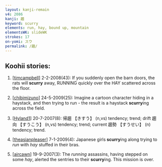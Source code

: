 ```yaml
---
layout: kanji-remain
v4: 2086
kanji: 趨
keyword: scurry
elements: run, hay, bound up, mountain
elementsWK: slideWK
strokes: 17
on-yomi: スウ
permalink: /趨/
---
```


## Koohii stories: 

1) [<a href="http://kanji.koohii.com/profile/timcampbell">timcampbell</a>] 2-2-2008(43): If you suddenly open the barn doors, the rats will<strong> scurry</strong> away, RUNNING quickly over the HAY scattered across the floor.

2) [<a href="http://kanji.koohii.com/profile/chibimizuno">chibimizuno</a>] 24-5-2009(25): Imagine a cartoon character hiding in a haystack, and then trying to run - the result is a haystack<strong> scurry</strong>ing across the field.

3) [<a href="http://kanji.koohii.com/profile/Hyland1">Hyland1</a>] 20-7-2007(8): 帰趨 【きすう】 (n,vs) tendency; trend; drift 趨向 【すうこう】 (n,vs) tendency; trend; current 趨勢 【すうせい】 (n) tendency; trend.

4) [<a href="http://kanji.koohii.com/profile/theasianpleaser">theasianpleaser</a>] 7-1-2009(4): Japanese girls<strong> scurry</strong>ing along trying to <em>run</em> with <em>hay</em> stuffed in their bras.

5) [<a href="http://kanji.koohii.com/profile/aircawn">aircawn</a>] 19-9-2007(3): The <em>running</em> assassins, having stepped on some <em>hay</em>, alerted the sentries to their <strong>scurry</strong>ing. This mission is over.

